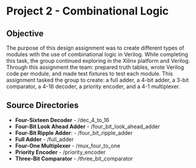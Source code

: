 # Project 2 - Combinational Logic

## Objective

The purpose of this design assignment was to create different types of modules with the use of combinational logic in Verilog. While completing this task, the group continued exploring in the Xilinx platform and Verilog. Through this assignment the team: prepared truth tables, wrote Verilog code per module, and made test fixtures to test each module. This assignment tasked the group to create: a full adder, a 4-bit adder, a 3-bit comparator, a 4-16 decoder, a priority encoder, and a 4-1 multiplexer. 

## Source Directories

- **Four-Sixteen Decoder** - /dec_4_to_16
- **Four-Bit Look Ahead Adder** - /four_bit_look_ahead_adder
- **Four-Bit Ripple Adder**: - /four_bit_ripple_adder 
- **Full Adder** - /full_adder
- **Four-One Multiplexer** - /mux_four_to_one 
- **Priority Encoder** - /priority_encoder
- **Three-Bit Comparator** - /three_bit_comparator
